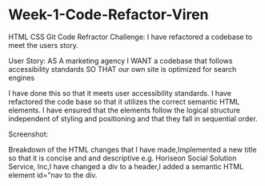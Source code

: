 # Week-1-Code-Refactor-Viren

HTML CSS Git Code Refractor Challenge:
I have refactored a codebase to meet the users story. 

User Story: AS A marketing agency
I WANT a codebase that follows accessibility standards
SO THAT our own site is optimized for search engines

I have done this so that it meets user accessibility standards. 
I have refactored the code base so that it utilizes the correct semantic HTML elements. 
I have ensured that the elements follow the logical structure independent of styling and positioning and that they fall in sequential order.

Screenshot:


Breakdown of the HTML changes that I have made,Implemented a new title so that it is concise and and descriptive e.g. Horiseon Social Solution Service, Inc,I have changed a div to a header,I added a semantic HTML element id="nav to the div.
